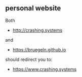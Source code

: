 ## personal website

Both
* http://crashing.systems

and
* https://bruegeln.github.io


should redirect you to:
* https://www.crashing.systems